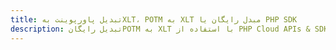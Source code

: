 ---title: تبدیل پاورپوینت بهXLT، POTM به XLT مبدل رایگان یا PHP SDKdescription: تبدیل رایگانPOTM به XLT با استفاده از PHP Cloud APIs & SDK. همچنین اسناد Microsoft PowerPoint را در Cloud ایجاد، ویرایش و رندر کنید.---